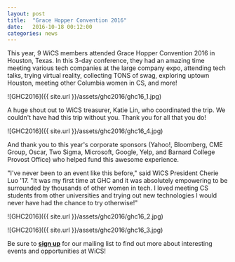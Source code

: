 ```yaml
---
layout: post
title:  "Grace Hopper Convention 2016"
date:   2016-10-18 00:12:00
categories: news
---
```


This year, 9 WiCS members attended Grace Hopper Convention 2016 in Houston, Texas. In this 3-day conference, they had an amazing time meeting various tech companies at the large company expo, attending tech talks, trying virtual reality, collecting TONS of swag, exploring uptown Houston, meeting other Columbia women in CS, and more!

![GHC2016]({{ site.url }}/assets/ghc2016/ghc16_1.jpg)

A huge shout out to WiCS treasurer, Katie Lin, who coordinated the trip. We couldn't have had this trip without you. Thank you for all that you do!

![GHC2016]({{ site.url }}/assets/ghc2016/ghc16_4.jpg)

And thank you to this year's corporate sponsors (Yahoo!, Bloomberg, CME Group, Oscar, Two Sigma, Microsoft, Google, Yelp, and Barnard College Provost Office)  who helped fund this awesome experience. 

"I've never been to an event like this before," said WiCS President Cherie Luo '17. "It was my first time at GHC and it was absolutely empowering to be surrounded by thousands of other women in tech. I loved meeting CS students from other universities and trying out new technologies I would never have had the chance to try otherwise!" 


![GHC2016]({{ site.url }}/assets/ghc2016/ghc16_2.jpg)

![GHC2016]({{ site.url }}/assets/ghc2016/ghc16_3.jpg)



Be sure to [**sign up**][mailinglist] for our mailing list to find out more about interesting events and opportunities at WiCS!

[mailinglist]: http://columbia.us9.list-manage.com/subscribe?u=4c6a1c710f8ab9cce10272368&id=593b5faa43
